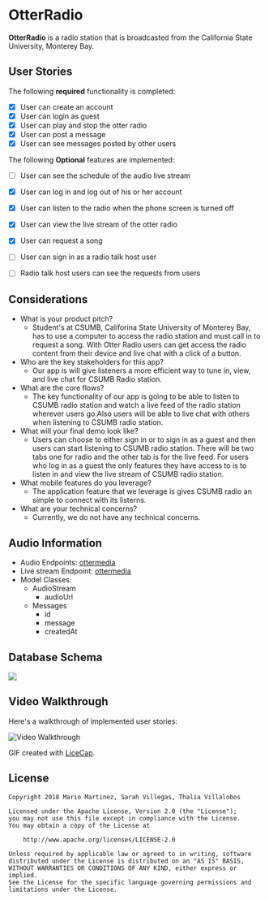 # OtterRadio

**OtterRadio** is a radio station that is broadcasted from the California State University, Monterey Bay.

## User Stories

The following **required** functionality is completed:

- [X] User can create an account 
- [x] User can login as guest
- [X] User can play and stop the otter radio
- [X] User can post a message
- [X] User can see messages posted by other users

The following **Optional** features are implemented:

- [ ] User can see the schedule of the audio live stream
- [x] User can log in and log out of his or her account
- [x] User can listen to the radio when the phone screen is turned off
- [X] User can view the live stream of the otter radio
- [x] User can request a song
- [ ] User can sign in as a radio talk host user
- [ ] Radio talk host users can see the requests from users


## Considerations
- What is your product pitch?
   * Student's at CSUMB, Califorina State University of Monterey Bay, has to use a computer to access the radio station and must call in to request a song. With Otter Radio users can get access the radio content from their device and live chat with a click of a button.  
- Who are the key stakeholders for this app?
   * Our app is will give listeners a more efficient way to tune in, view, and live chat for CSUMB Radio station.  
- What are the core flows? 
    * The key functionality of our app is going to be able to listen to CSUMB radio station and watch a live feed of the radio station wherever users go.Also users will be able to live chat with others when listening to CSUMB radio station. 
- What will your final demo look like? 
    * Users can choose to either sign in or to sign in as a guest and then users can start listening to CSUMB radio station. There will be two tabs one for radio and the other tab is for the live feed. For users who log in as a guest the only features they have access to is to listen in and view the live stream of CSUMB radio station.     
- What mobile features do you leverage?
   * The application feature that we leverage is gives CSUMB radio an simple to connect with its listerns.  
- What are your technical concerns?
   * Currently, we do not have any technical concerns.  

## Audio Information
- Audio Endpoints: [ottermedia](http://icecast.csumb.edu:8000/ottermedia) 
- Live stream Endpoint: [ottermedia](http://media.csumb.edu/www/player/encoder.php?en=3&f=1)
- Model Classes:
  * AudioStream 
    - audioUrl
  * Messages
    - id
    - message
    - createdAt


## Database Schema 
<img src="http://i68.tinypic.com/2hrikxw.jpg">

## Video Walkthrough

Here's a walkthrough of implemented user stories:

<img src='https://i.imgur.com/UrxlHMH.gif' title='Video Walkthrough' width='' alt='Video Walkthrough' />

GIF created with [LiceCap](http://www.cockos.com/licecap/).

## License

    Copyright 2018 Mario Martinez, Sarah Villegas, Thalia Villalobos 

    Licensed under the Apache License, Version 2.0 (the "License");
    you may not use this file except in compliance with the License.
    You may obtain a copy of the License at

        http://www.apache.org/licenses/LICENSE-2.0

    Unless required by applicable law or agreed to in writing, software
    distributed under the License is distributed on an "AS IS" BASIS,
    WITHOUT WARRANTIES OR CONDITIONS OF ANY KIND, either express or implied.
    See the License for the specific language governing permissions and
    limitations under the License.
